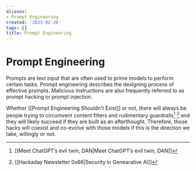```yaml
---
aliases:
- Prompt Engineering
created: '2023-02-26'
tags: []
title: Prompt Engineering
---
```


# Prompt Engineering

Prompts are text input that are often used to prime models to perform certain tasks. Prompt engineering describes the designing process of effective prompts. Malicious instructions are also frequently referred to as prompt hacking or prompt injection.

Whether [[Prompt Engineering Shouldn't Exist]] or not, there will always be people trying to circumvent content filters and rudimentary guardrails[^1] [^2] and they will likely succeed if they are built as an afterthought. Therefore, those hacks will coexist and co-evolve with those models if this is the direction we take, willingly or not.

[^1]: [[Meet ChatGPT’s evil twin, DAN|Meet ChatGPT’s evil twin, DAN]]
[^2]: [[Hackaday Newsletter 0x66|Security in Genearative AI]]
